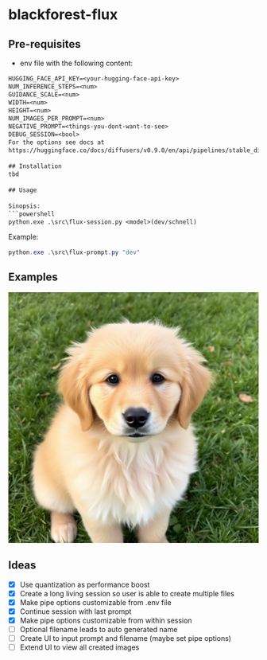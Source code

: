 # blackforest-flux

## Pre-requisites
- env file with the following content:
```env
HUGGING_FACE_API_KEY=<your-hugging-face-api-key>
NUM_INFERENCE_STEPS=<num>
GUIDANCE_SCALE=<num>
WIDTH=<num>
HEIGHT=<num>
NUM_IMAGES_PER_PROMPT=<num>
NEGATIVE_PROMPT=<things-you-dont-want-to-see>
DEBUG_SESSION=<bool>
For the options see docs at https://huggingface.co/docs/diffusers/v0.9.0/en/api/pipelines/stable_diffusion

## Installation
tbd

## Usage

Sinopsis:
```powershell
python.exe .\src\flux-session.py <model>(dev/schnell)
```

Example:
```powershell
python.exe .\src\flux-prompt.py "dev"
```

## Examples
![Fluffy Golden Retriever](golden-retriever.png)

## Ideas
- [x] Use quantization as performance boost
- [x] Create a long living session so user is able to create multiple files
- [x] Make pipe options customizable from .env file
- [x] Continue session with last prompt
- [x] Make pipe options customizable from within session
- [ ] Optional filename leads to auto generated name
- [ ] Create UI to input prompt and filename (maybe set pipe options)
- [ ] Extend UI to view all created images
